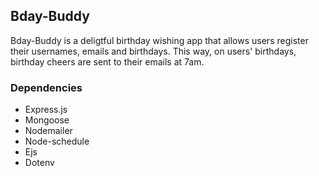 ## Bday-Buddy

Bday-Buddy is a deligtful birthday wishing app that allows users register their usernames, emails and birthdays. This way, on users' birthdays, birthday cheers are sent to their emails at 7am.

### Dependencies

- Express.js
- Mongoose
- Nodemailer
- Node-schedule
- Ejs
- Dotenv
